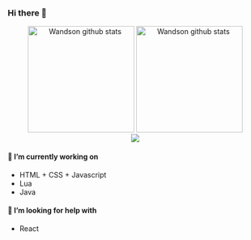 
<!--
**Wandson13/Wandson13** is a ✨ _special_ ✨ repository because its `README.md` (this file) appears on your GitHub profile.

Here are some ideas to get you started:

- 🔭 I’m currently working on ...
- 🌱 I’m currently learning ...
- 👯 I’m looking to collaborate on ...
- 🤔 I’m looking for help with ...
- 💬 Ask me about ...
- 📫 How to reach me: ...
- 😄 Pronouns: ...
- ⚡ Fun fact: ...
-->

### Hi there 👋

<div align="center">
<img alt="Wandson github stats" height="210" src="https://github-readme-stats.vercel.app/api?username=Wandson13&theme=merko&show_icons=true&hide_border=true" />
  
<img alt="Wandson github stats" height="210" src="https://github-readme-stats.vercel.app/api/top-langs/?username=Wandson13&theme=merko&hide_border=true" />
</div>

<div align="center">
  <img src="https://github-readme-streak-stats.herokuapp.com?user=Wandson13&theme=merko&hide_border=true&date_format=j%20M%5B%20Y%5D"/>
</div>

#### 🔭 I’m currently working on

- HTML + CSS + Javascript
- Lua
- Java

#### 🤔 I’m looking for help with

- React
